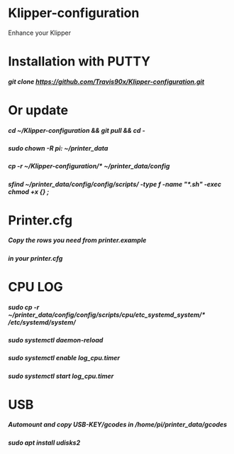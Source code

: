 # Klipper-configuration
Enhance your Klipper

# Installation with PUTTY

##### git clone https://github.com/Travis90x/Klipper-configuration.git
# Or update 
##### cd ~/Klipper-configuration && git pull && cd -

##### sudo chown -R pi: ~/printer_data
##### cp -r ~/Klipper-configuration/* ~/printer_data/config
##### sfind ~/printer_data/config/config/scripts/ -type f -name "*.sh" -exec chmod +x {} \;


# Printer.cfg
##### Copy the rows you need from printer.example
##### in your printer.cfg

# CPU LOG
##### sudo cp -r ~/printer_data/config/config/scripts/cpu/etc_systemd_system/* /etc/systemd/system/
##### sudo systemctl daemon-reload 
##### sudo systemctl enable log_cpu.timer
##### sudo systemctl start log_cpu.timer


#  USB
##### Automount and copy USB-KEY/gcodes in /home/pi/printer_data/gcodes
##### sudo apt install udisks2
